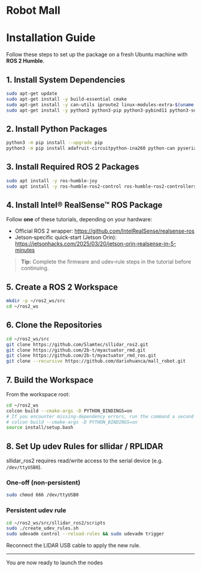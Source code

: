 # Robot Mall

# Installation Guide

Follow these steps to set up the package on a fresh Ubuntu machine with **ROS 2 Humble**.

## 1. Install System Dependencies

```bash
sudo apt-get update
sudo apt-get install -y build-essential cmake
sudo apt-get install -y can-utils iproute2 linux-modules-extra-$(uname -r)
sudo apt-get install -y python3 python3-pip python3-pybind11 python3-setuptools
```

## 2. Install Python Packages

```bash
python3 -m pip install --upgrade pip
python3 -m pip install adafruit-circuitpython-ina260 python-can pyserial
```

## 3. Install Required ROS 2 Packages

```bash
sudo apt install -y ros-humble-joy
sudo apt install -y ros-humble-ros2-control ros-humble-ros2-controllers
```

## 4. Install Intel® RealSense™ ROS Package

Follow **one** of these tutorials, depending on your hardware:

* Official ROS 2 wrapper: <https://github.com/IntelRealSense/realsense-ros>
* Jetson‑specific quick‑start (Jetson Orin): <https://jetsonhacks.com/2025/03/20/jetson-orin-realsense-in-5-minutes>

> **Tip:** Complete the firmware and udev‑rule steps in the tutorial before continuing.

## 5. Create a ROS 2 Workspace

```bash
mkdir -p ~/ros2_ws/src
cd ~/ros2_ws
```

## 6. Clone the Repositories

```bash
cd ~/ros2_ws/src
git clone https://github.com/Slamtec/sllidar_ros2.git
git clone https://github.com/2b-t/myactuator_rmd.git
git clone https://github.com/2b-t/myactuator_rmd_ros.git
git clone --recursive https://github.com/dariohuanca/mall_robot.git
```

## 7. Build the Workspace

From the workspace root:

```bash
cd ~/ros2_ws
colcon build --cmake-args -D PYTHON_BINDINGS=on
# If you encounter missing‑dependency errors, run the command a second time:
# colcon build --cmake-args -D PYTHON_BINDINGS=on
source install/setup.bash
```

## 8. Set Up udev Rules for sllidar / RPLIDAR

sllidar_ros2 requires read/write access to the serial device (e.g. `/dev/ttyUSB0`).

### One‑off (non‑persistent)

```bash
sudo chmod 666 /dev/ttyUSB0
```

### Persistent udev rule

```bash
cd ~/ros2_ws/src/sllidar_ros2/scripts
sudo ./create_udev_rules.sh
sudo udevadm control --reload-rules && sudo udevadm trigger
```

Reconnect the LIDAR USB cable to apply the new rule.

---

You are now ready to launch the nodes